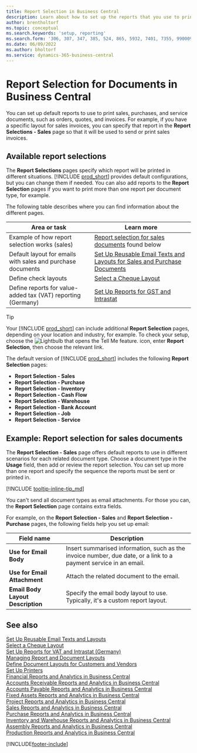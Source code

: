 ```yaml
---
title: Report Selection in Business Central
description: Learn about how to set up the reports that you use to print various types of documents in Business Central.
author: brentholtorf
ms.topic: conceptual
ms.search.keywords: 'setup, reporting'
ms.search.form: '306, 307, 347, 385, 524, 865, 5932, 7401, 7355, 99000917'
ms.date: 06/09/2022
ms.author: bholtorf
ms.service: dynamics-365-business-central
---
```

# Report Selection for Documents in Business Central

You can set up default reports to use to print sales, purchases, and service documents, such as orders, quotes, and invoices. For example, if you have a specific layout for sales invoices, you can specify that report in the **Report Selections - Sales** page so that it will be used to send or print sales invoices.  

## Available report selections

The **Report Selections** pages specify which report will be printed in different situations. [!INCLUDE [prod_short](includes/prod_short.md)] provides default configurations, but you can change them if needed. You can also add reports to the **Report Selection** pages if you want to print more than one report per document type, for example. 

The following table describes where you can find information about the different pages.  

|Area or task  |Learn more|
|--------------|----------|
|Example of how report selection works (sales)|[Report selection for sales documents](#example-report-selection-for-sales-documents) found below|
|Default layout for emails with sales and purchase documents  |[Set Up Reusable Email Texts and Layouts for Sales and Purchase Documents](admin-how-setup-email.md#set-up-reusable-email-texts-and-layouts) |
|Define check layouts     |[Select a Cheque Layout](finance-how-define-check-layouts.md) |
|Define reports for value-added tax (VAT) reporting (Germany)|[Set Up Reports for GST and Intrastat](LocalFunctionality/Germany/how-to-set-up-reports-for-vat-and-intrastat.md) |

> [!TIP]
> Your [!INCLUDE [prod_short](includes/prod_short.md)] can include additional **Report Selection** pages, depending on your location and industry, for example. To check your setup, choose the ![Lightbulb that opens the Tell Me feature.](media/ui-search/search_small.png "Tell me what you want to do") icon, enter **Report Selection**, then choose the relevant link.

The default version of [!INCLUDE [prod_short](includes/prod_short.md)] includes the following **Report Selection** pages:

* **Report Selection - Sales**  
* **Report Selection - Purchase**  
* **Report Selection - Inventory**  
* **Report Selection - Cash Flow**  
* **Report Selection - Warehouse**  
* **Report Selection - Bank Account**  
* **Report Selection - Job**  
* **Report Selection - Service**

## Example: Report selection for sales documents

The **Report Selection - Sales** page offers default reports to use in different scenarios for each related document type. Choose a document type in the **Usage** field, then add or review the report selection. You can set up more than one report and specify the sequence the reports must be sent or printed in.  

[!INCLUDE [tooltip-inline-tip_md](includes/tooltip-inline-tip_md.md)]

You can't send all document types as email attachments. For those you can, the **Report Selection** page contains extra fields.  

For example, on the **Report Selection - Sales** and **Report Selection - Purchase** pages, the following fields help you set up email:

|Field name |Description  |
|-----------|-------------|
|**Use for Email Body**| Insert summarised information, such as the invoice number, due date, or a link to a payment service in an email.        |
|**Use for Email Attachment**| Attach the related document to the email.|
|**Email Body Layout Description**|Specify the email body layout to use. Typically, it's a custom report layout. |

## See also

[Set Up Reusable Email Texts and Layouts](admin-how-setup-email.md#set-up-reusable-email-texts-and-layouts)  
[Select a Cheque Layout](finance-how-define-check-layouts.md)  
[Set Up Reports for VAT and Intrastat (Germany)](LocalFunctionality/Germany/how-to-set-up-reports-for-vat-and-intrastat.md)  
[Managing Report and Document Layouts](ui-manage-report-layouts.md)  
[Define Document Layouts for Customers and Vendors](ui-define-customer-vendor-document-layouts.md)  
[Set Up Printers](ui-specify-printer-selection-reports.md)  
[Financial Reports and Analytics in Business Central](finance-reports.md)  
[Accounts Receivable Reports and Analytics in Business Central](receivables-reports.md)  
[Accounts Payable Reports and Analytics in Business Central](payables-reports.md)  
[Fixed Assets Reports and Analytics in Business Central](fa-reports.md)  
[Project Reports and Analytics in Business Central](project-reports.md)  
[Sales Reports and Analytics in Business Central](sales-reports.md)  
[Purchase Reports and Analytics in Business Central](purchase-reports.md)  
[Inventory and Warehouse Reports and Analytics in Business Central](inventory-WMS-reports.md)  
[Assembly Reports and Analytics in Business Central](assembly-reports.md)  
[Production Reports and Analytics in Business Central](production-reports.md)  

[!INCLUDE[footer-include](includes/footer-banner.md)]
